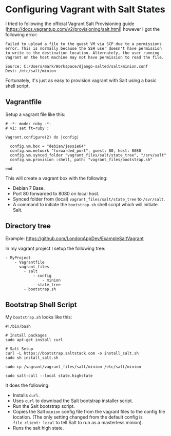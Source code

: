 
# Configuring Vagrant with Salt States #

I tried to following the official Vagrant Salt Provisioning guide (https://docs.vagrantup.com/v2/provisioning/salt.html) however I got the following error:

```
Failed to upload a file to the guest VM via SCP due to a permissions
error. This is normally because the SSH user doesn't have permission
to write to the destination location. Alternately, the user running
Vagrant on the host machine may not have permission to read the file.

Source: C:/Users/mark/Workspace/django-salted/salt/minion.conf
Dest: /etc/salt/minion
```

Fortunately, it's just as easy to provision vagrant with Salt using a basic shell script.

## Vagrantfile ##

Setup a vagrant file like this:

```
# -*- mode: ruby -*-
# vi: set ft=ruby :

Vagrant.configure(2) do |config|

  config.vm.box = "debian/jessie64"
  config.vm.network "forwarded_port", guest: 80, host: 8080
  config.vm.synced_folder "vagrant_files/salt/state_tree", "/srv/salt"
  config.vm.provision :shell, path: "vagrant_files/bootstrap.sh"

end
```

This will create a vagrant box with the following:
 - Debian 7 Base.
 - Port 80 forwarded to 8080 on local host.
 - Synced folder from (local) `vagrant_files/salt/state_tree` to `/svr/salt`.
 - A command to initiate the `bootstrap.sh` shell script which will initiate Salt.

## Directory tree ##

Example: https://github.com/LondonAppDev/ExampleSaltVagrant

In my vagrant project I setup the following tree:

```
- MyProject
    - Vagrantfile
    - vagrant_files
        - salt
            - config
                - minion
            - state_tree
        - bootstrap.sh
```

## Bootstrap Shell Script ##

My `bootstrap.sh` looks like this:

```
#!/bin/bash

# Install packages
sudo apt-get install curl

# Salt Setup
curl -L https://bootstrap.saltstack.com -o install_salt.sh
sudo sh install_salt.sh

sudo cp /vagrant/vagrant_files/salt/minion /etc/salt/minion

sudo salt-call --local state.highstate
```

It does the following:
 - Installs `curl`.
 - Uses `curl` to download the Salt bootstrap installer script.
 - Run the Salt bootstrap script.
 - Copies the Salt `minion` config file from the vagrant files to the config file location. (The only setting changed from the default config is `file_client: local` to tell Salt to run as a masterless minion).
 - Runs the salt high state.
